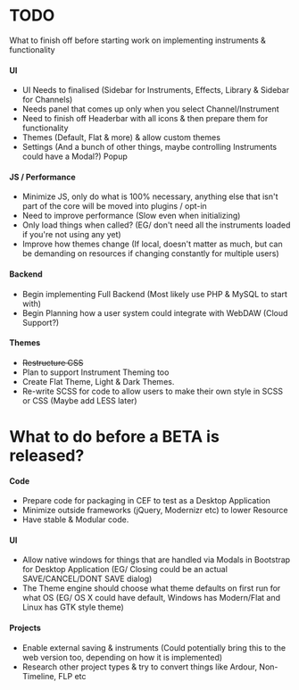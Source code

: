 TODO
====

What to finish off before starting work on implementing instruments & functionality



#### UI

* UI Needs to finalised (Sidebar for Instruments, Effects, Library & Sidebar for Channels)
* Needs panel that comes up only when you select Channel/Instrument
* Need to finish off Headerbar with all icons & then prepare them for functionality
* Themes (Default, Flat & more) & allow custom themes
* Settings (And a bunch of other things, maybe controlling Instruments could have a Modal?) Popup

#### JS / Performance

* Minimize JS, only do what is 100% necessary, anything else that isn't part of the core will be moved into plugins / opt-in
* Need to improve performance (Slow even when initializing)
* Only load things when called? (EG/ don't need all the instruments loaded if you're not using any yet)
* Improve how themes change (If local, doesn't matter as much, but can be demanding on resources if changing constantly for multiple users)

#### Backend

* Begin implementing Full Backend (Most likely use PHP & MySQL to start with)
* Begin Planning how a user system could integrate with WebDAW (Cloud Support?)

#### Themes

* ~~Restructure CSS~~
* Plan to support Instrument Theming too
* Create Flat Theme, Light & Dark Themes.
* Re-write SCSS for code to allow users to make their own style in SCSS or CSS (Maybe add LESS later)

What to do before a BETA is released?
===

#### Code

* Prepare code for packaging in CEF to test as a Desktop Application
* Minimize outside frameworks (jQuery, Modernizr etc) to lower Resource
* Have stable & Modular code.

#### UI

* Allow native windows for things that are handled via Modals in Bootstrap for Desktop Application (EG/ Closing could be an actual SAVE/CANCEL/DONT SAVE dialog)
* The Theme engine should choose what theme defaults on first run for what OS (EG/ OS X could have default, Windows has Modern/Flat and Linux has GTK style theme)

#### Projects
* Enable external saving & instruments (Could potentially bring this to the web version too, depending on how it is implemented)
* Research other project types & try to convert things like Ardour, Non-Timeline, FLP etc